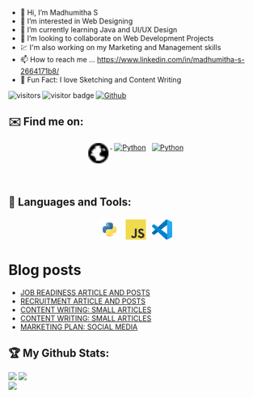 - 👋 Hi, I’m Madhumitha S
- 👀 I’m interested in Web Designing
- 🌱 I’m currently learning Java and UI/UX Design
- 💞️ I’m looking to collaborate on Web Development Projects
- 💹 I'm also working on my Marketing and Management skills
- 📫 How to reach me ... https://www.linkedin.com/in/madhumitha-s-2664171b8/
- 🦋 Fun Fact: I love Sketching and Content Writing
<!---
Madhumitha03S/Madhumitha03S is a ✨ special ✨ repository because its `README.md` (this file) appears on your GitHub profile.
You can click the Preview link to take a look at your changes.
--->

![visitors](https://visitor-badge.glitch.me/badge?page_id=page.id)
![visitor badge](https://visitor-badge.glitch.me/badge?page_id=jwenjian.visitor-badge&left_color=black&right_color=green&left_text=Hello%20Visitors)
[![Github](https://img.shields.io/github/followers/Madhumitha03S?label=Follow&style=social)](https://github.com/CharalambosIoannou)

## ✉️ Find me on:

<p align="center">
 <a href="https://github.com/Madhumitha03S" target="_blank" rel="noopener noreferrer"> <img src="https://raw.githubusercontent.com/iconic/open-iconic/master/svg/globe.svg" alt="Python" height="40" style="vertical-align:top; margin:4px"> </a>
 <a href="https://www.linkedin.com/in/madhumitha-s-2664171b8/" target="_blank" rel="noopener noreferrer"> <img src="https://cdn.jsdelivr.net/npm/simple-icons@v3/icons/linkedin.svg" alt="Python" height="40" style="vertical-align:top; margin:4px"></a>
 <a href="mailto:madhumitha.s2020b@vitstudent.ac.in"> <img src="https://cdn.jsdelivr.net/npm/simple-icons@v3/icons/gmail.svg" alt="Python" height="40" style="vertical-align:top; margin:4px"></a>
</p>

<br />

## 🧰 Languages and Tools:
<p align="center">
<img src="https://raw.githubusercontent.com/github/explore/80688e429a7d4ef2fca1e82350fe8e3517d3494d/topics/python/python.png" alt="Python" height="40" style="vertical-align:top; margin:4px">
<img src="https://raw.githubusercontent.com/github/explore/80688e429a7d4ef2fca1e82350fe8e3517d3494d/topics/javascript/javascript.png" alt="Javascript" height="40" style="vertical-align:top; margin:4px">
<img src="https://raw.githubusercontent.com/github/explore/80688e429a7d4ef2fca1e82350fe8e3517d3494d/topics/visual-studio-code/visual-studio-code.png" alt="VS Code" height="40" style="vertical-align:top; margin:4px">
</p>

# Blog posts
<!-- BLOG-POST-LIST:START -->
- [JOB READINESS ARTICLE AND POSTS](https://medium.com/@madhus0325/job-readiness-article-and-posts-c1a6f2d127ea?source=rss-a3c66c32a4c1------2)
- [RECRUITMENT ARTICLE AND POSTS](https://medium.com/@madhus0325/recruitment-article-and-posts-6f51d269d051?source=rss-a3c66c32a4c1------2)
- [CONTENT WRITING: SMALL ARTICLES](https://medium.com/@madhus0325/content-writing-small-articles-6008f52c9bb2?source=rss-a3c66c32a4c1------2)
- [CONTENT WRITING: SMALL ARTICLES](https://medium.com/@madhus0325/content-writing-small-articles-34823350968a?source=rss-a3c66c32a4c1------2)
- [MARKETING PLAN: SOCIAL MEDIA](https://medium.com/@madhus0325/marketing-plan-social-media-b7ed2031f0b6?source=rss-a3c66c32a4c1------2)
<!-- BLOG-POST-LIST:END -->

## 🏆 My Github Stats:

<div>
 <img height="180em" src="https://github-readme-stats.vercel.app/api?username=Madhumitha03S&show_icons=true&theme=nightowl&show_icons=true&hide_border=true&&count_private=true&include_all_commits=true" />
 <img src="https://github-readme-stats.vercel.app/api/top-langs/?username=Madhumitha03S&theme=tokyonight&show_icons=true&hide_border=true&&count_private=true&include_all_commits=true" />
 </div>

<img src="https://github-readme-stats.vercel.app/api/pin/?username=Madhumitha03S&repo=github-readme-stats?&theme=jolly&show_icons=true&hide_border=true&&count_private=true&include_all_commits=true" />
